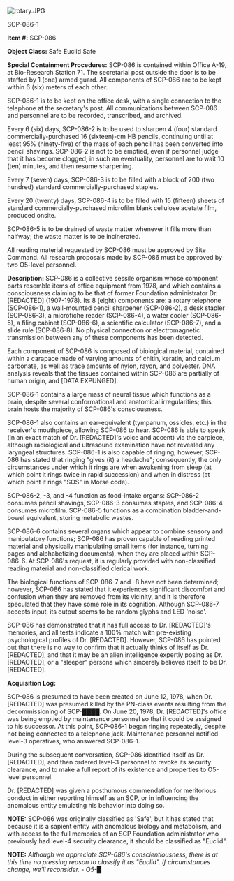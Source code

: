 ![rotary.JPG](http://scp-wiki.wdfiles.com/local--files/scp-086/rotary.JPG)

SCP-086-1

**Item #:** SCP-086

**Object Class:** Safe Euclid Safe

**Special Containment Procedures:** SCP-086 is contained within Office A-19, at Bio-Research Station 71. The secretarial post outside the door is to be staffed by 1 (one) armed guard. All components of SCP-086 are to be kept within 6 (six) meters of each other.

SCP-086-1 is to be kept on the office desk, with a single connection to the telephone at the secretary's post. All communications between SCP-086 and personnel are to be recorded, transcribed, and archived.

Every 6 (six) days, SCP-086-2 is to be used to sharpen 4 (four) standard commercially-purchased 16 (sixteen)-cm HB pencils, continuing until at least 95% (ninety-five) of the mass of each pencil has been converted into pencil shavings. SCP-086-2 is not to be emptied, even if personnel judge that it has become clogged; in such an eventuality, personnel are to wait 10 (ten) minutes, and then resume sharpening.

Every 7 (seven) days, SCP-086-3 is to be filled with a block of 200 (two hundred) standard commercially-purchased staples.

Every 20 (twenty) days, SCP-086-4 is to be filled with 15 (fifteen) sheets of standard commercially-purchased microfilm blank cellulose acetate film, produced onsite.

SCP-086-5 is to be drained of waste matter whenever it fills more than halfway; the waste matter is to be incinerated.

All reading material requested by SCP-086 must be approved by Site Command. All research proposals made by SCP-086 must be approved by two O5-level personnel.

**Description:** SCP-086 is a collective sessile organism whose component parts resemble items of office equipment from 1978, and which contains a consciousness claiming to be that of former Foundation administrator Dr. \[REDACTED\] (1907-1978). Its 8 (eight) components are: a rotary telephone (SCP-086-1), a wall-mounted pencil sharpener (SCP-086-2), a desk stapler (SCP-086-3), a microfiche reader (SCP-086-4), a water cooler (SCP-086-5), a filing cabinet (SCP-086-6), a scientific calculator (SCP-086-7), and a slide rule (SCP-086-8). No physical connection or electromagnetic transmission between any of these components has been detected.

Each component of SCP-086 is composed of biological material, contained within a carapace made of varying amounts of chitin, keratin, and calcium carbonate, as well as trace amounts of nylon, rayon, and polyester. DNA analysis reveals that the tissues contained within SCP-086 are partially of human origin, and \[DATA EXPUNGED\].

SCP-086-1 contains a large mass of neural tissue which functions as a brain, despite several conformational and anatomical irregularities; this brain hosts the majority of SCP-086's consciousness.

SCP-086-1 also contains an ear-equivalent (tympanum, ossicles, etc.) in the receiver's mouthpiece, allowing SCP-086 to hear. SCP-086 is able to speak (in an exact match of Dr. \[REDACTED\]'s voice and accent) via the earpiece, although radiological and ultrasound examination have not revealed any laryngeal structures. SCP-086-1 is also capable of ringing; however, SCP-086 has stated that ringing "gives (it) a headache"; consequently, the only circumstances under which it rings are when awakening from sleep (at which point it rings twice in rapid succession) and when in distress (at which point it rings "SOS" in Morse code).

SCP-086-2, -3, and -4 function as food-intake organs: SCP-086-2 consumes pencil shavings, SCP-086-3 consumes staples, and SCP-086-4 consumes microfilm. SCP-086-5 functions as a combination bladder-and-bowel equivalent, storing metabolic wastes.

SCP-086-6 contains several organs which appear to combine sensory and manipulatory functions; SCP-086 has proven capable of reading printed material and physically manipulating small items (for instance, turning pages and alphabetizing documents), when they are placed within SCP-086-6. At SCP-086's request, it is regularly provided with non-classified reading material and non-classified clerical work.

The biological functions of SCP-086-7 and -8 have not been determined; however, SCP-086 has stated that it experiences significant discomfort and confusion when they are removed from its vicinity, and it is therefore speculated that they have some role in its cognition. Although SCP-086-7 accepts input, its output seems to be random glyphs and LED 'noise'.

SCP-086 has demonstrated that it has full access to Dr. \[REDACTED\]'s memories, and all tests indicate a 100% match with pre-existing psychological profiles of Dr. \[REDACTED\]. However, SCP-086 has pointed out that there is no way to confirm that it actually thinks of itself as Dr. \[REDACTED\], and that it may be an alien intelligence expertly posing as Dr. \[REDACTED\], or a "sleeper" persona which sincerely believes itself to be Dr. \[REDACTED\].

**Acquisition Log:**

SCP-086 is presumed to have been created on June 12, 1978, when Dr. \[REDACTED\] was presumed killed by the PN-class events resulting from the decommissioning of SCP-████. On June 20, 1978, Dr. \[REDACTED\]'s office was being emptied by maintenance personnel so that it could be assigned to his successor. At this point, SCP-086-1 began ringing repeatedly, despite not being connected to a telephone jack. Maintenance personnel notified level-3 operatives, who answered SCP-086-1.

During the subsequent conversation, SCP-086 identified itself as Dr. \[REDACTED\], and then ordered level-3 personnel to revoke its security clearance, and to make a full report of its existence and properties to O5-level personnel.

Dr. \[REDACTED\] was given a posthumous commendation for meritorious conduct in either reporting himself as an SCP, or in influencing the anomalous entity emulating his behavior into doing so.

**NOTE:** SCP-086 was originally classified as 'Safe', but it has stated that because it is a sapient entity with anomalous biology and metabolism, and with access to the full memories of an SCP Foundation administrator who previously had level-4 security clearance, it should be classified as "Euclid".

**NOTE:** _Although we appreciate SCP-086's conscientiousness, there is at this time no pressing reason to classify it as "Euclid". If circumstances change, we'll reconsider. - O5-█_